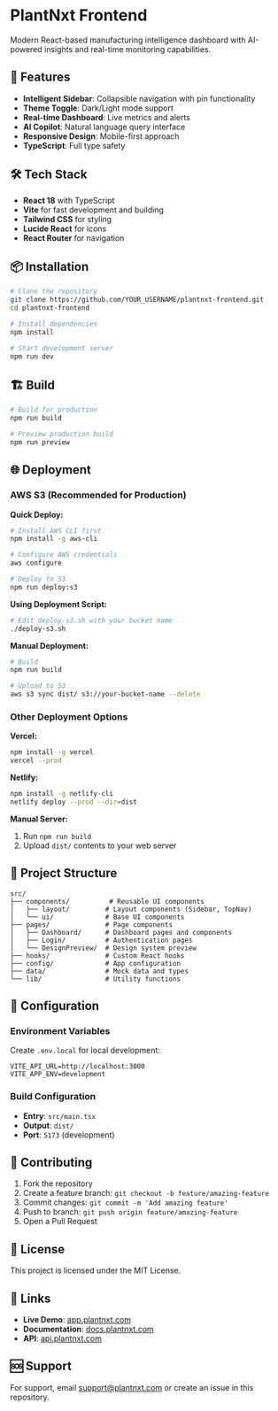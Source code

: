 # PlantNxt Frontend

Modern React-based manufacturing intelligence dashboard with AI-powered insights and real-time monitoring capabilities.

## 🚀 Features

- **Intelligent Sidebar**: Collapsible navigation with pin functionality
- **Theme Toggle**: Dark/Light mode support
- **Real-time Dashboard**: Live metrics and alerts
- **AI Copilot**: Natural language query interface
- **Responsive Design**: Mobile-first approach
- **TypeScript**: Full type safety

## 🛠️ Tech Stack

- **React 18** with TypeScript
- **Vite** for fast development and building
- **Tailwind CSS** for styling
- **Lucide React** for icons
- **React Router** for navigation

## 📦 Installation

```bash
# Clone the repository
git clone https://github.com/YOUR_USERNAME/plantnxt-frontend.git
cd plantnxt-frontend

# Install dependencies
npm install

# Start development server
npm run dev
```

## 🏗️ Build

```bash
# Build for production
npm run build

# Preview production build
npm run preview
```

## 🌐 Deployment

### AWS S3 (Recommended for Production)

**Quick Deploy:**

```bash
# Install AWS CLI first
npm install -g aws-cli

# Configure AWS credentials
aws configure

# Deploy to S3
npm run deploy:s3
```

**Using Deployment Script:**

```bash
# Edit deploy-s3.sh with your bucket name
./deploy-s3.sh
```

**Manual Deployment:**

```bash
# Build
npm run build

# Upload to S3
aws s3 sync dist/ s3://your-bucket-name --delete
```

### Other Deployment Options

**Vercel:**

```bash
npm install -g vercel
vercel --prod
```

**Netlify:**

```bash
npm install -g netlify-cli
netlify deploy --prod --dir=dist
```

**Manual Server:**

1. Run `npm run build`
2. Upload `dist/` contents to your web server

## 📁 Project Structure

```
src/
├── components/          # Reusable UI components
│   ├── layout/         # Layout components (Sidebar, TopNav)
│   └── ui/             # Base UI components
├── pages/              # Page components
│   ├── Dashboard/      # Dashboard pages and components
│   ├── Login/          # Authentication pages
│   └── DesignPreview/  # Design system preview
├── hooks/              # Custom React hooks
├── config/             # App configuration
├── data/               # Mock data and types
└── lib/                # Utility functions
```

## 🔧 Configuration

### Environment Variables

Create `.env.local` for local development:

```env
VITE_API_URL=http://localhost:3000
VITE_APP_ENV=development
```

### Build Configuration

- **Entry**: `src/main.tsx`
- **Output**: `dist/`
- **Port**: `5173` (development)

## 🤝 Contributing

1. Fork the repository
2. Create a feature branch: `git checkout -b feature/amazing-feature`
3. Commit changes: `git commit -m 'Add amazing feature'`
4. Push to branch: `git push origin feature/amazing-feature`
5. Open a Pull Request

## 📄 License

This project is licensed under the MIT License.

## 🔗 Links

- **Live Demo**: [app.plantnxt.com](https://app.plantnxt.com)
- **Documentation**: [docs.plantnxt.com](https://docs.plantnxt.com)
- **API**: [api.plantnxt.com](https://api.plantnxt.com)

## 🆘 Support

For support, email support@plantnxt.com or create an issue in this repository.
